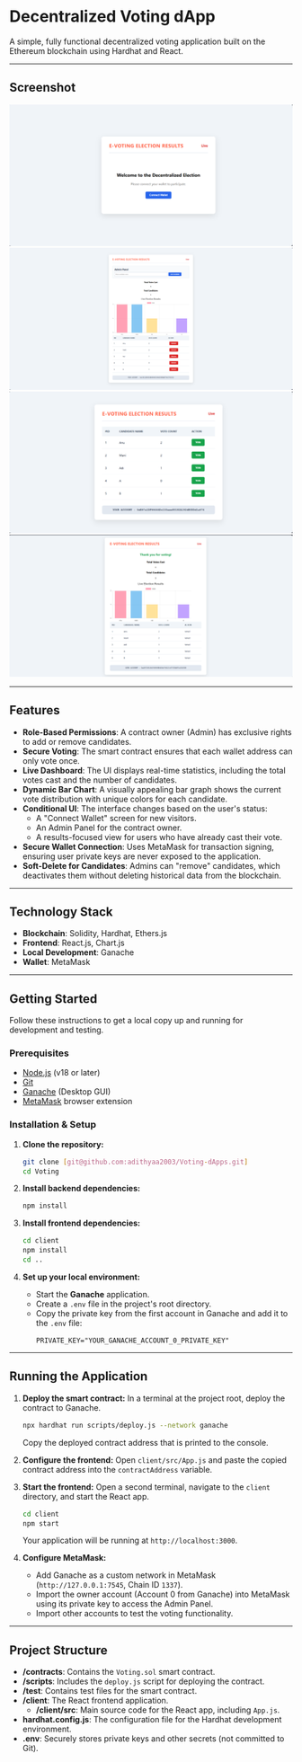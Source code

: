 # Decentralized Voting dApp

A simple, fully functional decentralized voting application built on the Ethereum blockchain using Hardhat and React.

---
## Screenshot
![alt text](Image/SS0.png)
![alt text](Image/SS1.png)
![alt text](Image/SS2.png)
![alt text](Image/SS3.png)

---
## Features
- **Role-Based Permissions**: A contract owner (Admin) has exclusive rights to add or remove candidates.
- **Secure Voting**: The smart contract ensures that each wallet address can only vote once.
- **Live Dashboard**: The UI displays real-time statistics, including the total votes cast and the number of candidates.
- **Dynamic Bar Chart**: A visually appealing bar graph shows the current vote distribution with unique colors for each candidate.
- **Conditional UI**: The interface changes based on the user's status:
  - A "Connect Wallet" screen for new visitors.
  - An Admin Panel for the contract owner.
  - A results-focused view for users who have already cast their vote.
- **Secure Wallet Connection**: Uses MetaMask for transaction signing, ensuring user private keys are never exposed to the application.
- **Soft-Delete for Candidates**: Admins can "remove" candidates, which deactivates them without deleting historical data from the blockchain.

---
## Technology Stack
- **Blockchain**: Solidity, Hardhat, Ethers.js
- **Frontend**: React.js, Chart.js
- **Local Development**: Ganache
- **Wallet**: MetaMask

---
## Getting Started

Follow these instructions to get a local copy up and running for development and testing.

### Prerequisites
- [Node.js](https://nodejs.org/) (v18 or later)
- [Git](https://git-scm.com/)
- [Ganache](https://trufflesuite.com/ganache/) (Desktop GUI)
- [MetaMask](https://metamask.io/) browser extension

### Installation & Setup

1.  **Clone the repository:**
    ```bash
    git clone [git@github.com:adithyaa2003/Voting-dApps.git]
    cd Voting
    ```

2.  **Install backend dependencies:**
    ```bash
    npm install
    ```

3.  **Install frontend dependencies:**
    ```bash
    cd client
    npm install
    cd ..
    ```

4.  **Set up your local environment:**
    * Start the **Ganache** application.
    * Create a `.env` file in the project's root directory.
    * Copy the private key from the first account in Ganache and add it to the `.env` file:
        ```
        PRIVATE_KEY="YOUR_GANACHE_ACCOUNT_0_PRIVATE_KEY"
        ```

---
## Running the Application

1.  **Deploy the smart contract:**
    In a terminal at the project root, deploy the contract to Ganache.
    ```bash
    npx hardhat run scripts/deploy.js --network ganache
    ```
    Copy the deployed contract address that is printed to the console.

2.  **Configure the frontend:**
    Open `client/src/App.js` and paste the copied contract address into the `contractAddress` variable.

3.  **Start the frontend:**
    Open a second terminal, navigate to the `client` directory, and start the React app.
    ```bash
    cd client
    npm start
    ```
    Your application will be running at `http://localhost:3000`.

4.  **Configure MetaMask:**
    * Add Ganache as a custom network in MetaMask (`http://127.0.0.1:7545`, Chain ID `1337`).
    * Import the owner account (Account 0 from Ganache) into MetaMask using its private key to access the Admin Panel.
    * Import other accounts to test the voting functionality.

---
## Project Structure

-   **/contracts**: Contains the `Voting.sol` smart contract.
-   **/scripts**: Includes the `deploy.js` script for deploying the contract.
-   **/test**: Contains test files for the smart contract.
-   **/client**: The React frontend application.
    -   **/client/src**: Main source code for the React app, including `App.js`.
-   **hardhat.config.js**: The configuration file for the Hardhat development environment.
-   **.env**: Securely stores private keys and other secrets (not committed to Git).
